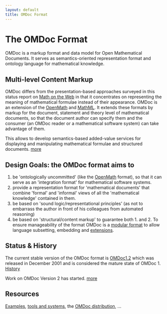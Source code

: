 ```yaml
---
layout: default
title: OMDoc Format
---
```

# The OMDoc Format

OMDoc is a markup format and data model for Open Mathematical Documents. It serves as semantics-oriented representation format and ontology language for mathematical knowledge.
 
## Multi-level Content Markup
 
OMDoc differs from the presentation-based approaches surveyed in this status report on
[Math on the Web](http://www.dessci.com/en/reference/webmath/) in that it
concentrates on representing the meaning of mathematical formulae instead of their
appearance. OMDoc is an extension of the [OpenMath](http://www.openmath.org) and
[MathML](http://www.w3.org/TR/MathML3/). It extends these formats by markup for the
document, statement and theory level of mathematical documents, so that the document
author can specify them and the consumer (an OMDoc reader or a mathematical software
system) can take advantage of them.

This allows to develop semantics-based added-value services for displaying and manipulating mathematical formulae and structured documents. [more](../toolsprojects)
 
## Design Goals: the OMDoc format aims to

1. be 'ontologically uncommitted' (like the [OpenMath](http://www.openmath.org) format), so that it can serve as an 'integration format' for mathematical software systems. 
2. provide a representation format for 'mathematical documents' that combine 'formal' and 'informal' views of all the 'mathematical knowledge' contained in them. 
3. be based on 'sound logic/representational principles' (as not to embarrass the author in front of his colleagues from automated reasoning) 
4. be based on 'structural/content markup' to guarantee both 1. and 2. To ensure manageability of the format OMDoc is a [modular format](../modules) to allow language subsetting, embedding and [extensions](../extensions). 
 
## Status & History
 
The current stable version of the OMDoc format is [OMDoc1.2](../distribution) which was released in December 2001 and is considered the mature state of OMDoc 1. [History](../history)

Work on OMDoc Version 2 has started. [more](../OMDoc2.0)
 
## Resources
 
[Examples](../examples), [tools and systems](../toolsprojects), the [OMDoc distribution](../distribution), ...

